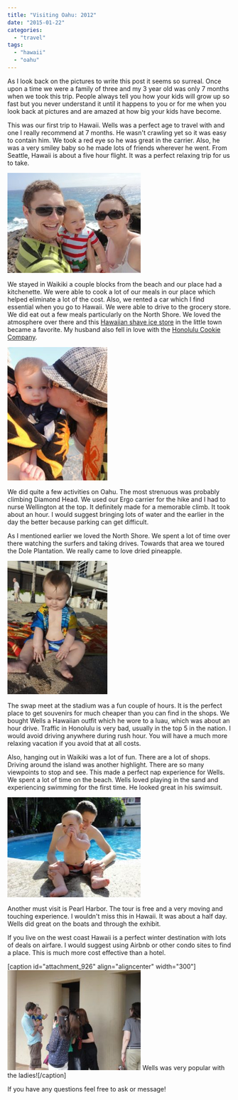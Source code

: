 ```yaml
---
title: "Visiting Oahu: 2012"
date: "2015-01-22"
categories: 
  - "travel"
tags: 
  - "hawaii"
  - "oahu"
---
```


As I look back on the pictures to write this post it seems so surreal. Once upon a time we were a family of three and my 3 year old was only 7 months when we took this trip. People always tell you how your kids will grow up so fast but you never understand it until it happens to you or for me when you look back at pictures and are amazed at how big your kids have become.

This was our first trip to Hawaii. Wells was a perfect age to travel with and one I really recommend at 7 months. He wasn't crawling yet so it was easy to contain him. We took a red eye so he was great in the carrier. Also, he was a very smiley baby so he made lots of friends wherever he went. From Seattle, Hawaii is about a five hour flight. It was a perfect relaxing trip for us to take.

[![429028_931254825904_1688653019_n](images/429028_931254825904_1688653019_n-300x225.jpg)](https://letkidstravel.com/wp-content/uploads/2015/01/429028_931254825904_1688653019_n.jpg)

We stayed in Waikiki a couple blocks from the beach and our place had a kitchenette. We were able to cook a lot of our meals in our place which helped eliminate a lot of the cost. Also, we rented a car which I find essential when you go to Hawaii. We were able to drive to the grocery store. We did eat out a few meals particularly on the North Shore. We loved the atmosphere over there and this [Hawaiian shave ice store](http://matsumotoshaveice.com/) in the little town became a favorite. My husband also fell in love with the [Honolulu Cookie Company](http://www.honolulucookie.com/).

[![417672_931257400744_128511992_n](images/417672_931257400744_128511992_n-225x300.jpg)](https://letkidstravel.com/wp-content/uploads/2015/01/417672_931257400744_128511992_n.jpg)

We did quite a few activities on Oahu. The most strenuous was probably climbing Diamond Head. We used our Ergo carrier for the hike and I had to nurse Wellington at the top. It definitely made for a memorable climb. It took about an hour. I would suggest bringing lots of water and the earlier in the day the better because parking can get difficult.

As I mentioned earlier we loved the North Shore. We spent a lot of time over there watching the surfers and taking drives. Towards that area we toured the Dole Plantation. We really came to love dried pineapple.

[![426365_931255654244_432753468_n](images/426365_931255654244_432753468_n-225x300.jpg)](https://letkidstravel.com/wp-content/uploads/2015/01/426365_931255654244_432753468_n.jpg)

The swap meet at the stadium was a fun couple of hours. It is the perfect place to get souvenirs for much cheaper than you can find in the shops. We bought Wells a Hawaiian outfit which he wore to a luau, which was about an hour drive. Traffic in Honolulu is very bad, usually in the top 5 in the nation. I would avoid driving anywhere during rush hour. You will have a much more relaxing vacation if you avoid that at all costs.

Also, hanging out in Waikiki was a lot of fun. There are a lot of shops. Driving around the island was another highlight. There are so many viewpoints to stop and see. This made a perfect nap experience for Wells. We spent a lot of time on the beach. Wells loved playing in the sand and experiencing swimming for the first time. He looked great in his swimsuit.

[![423824_931256517514_1600739914_n](images/423824_931256517514_1600739914_n-300x225.jpg)](https://letkidstravel.com/wp-content/uploads/2015/01/423824_931256517514_1600739914_n.jpg)

Another must visit is Pearl Harbor. The tour is free and a very moving and touching experience. I wouldn't miss this in Hawaii. It was about a half day. Wells did great on the boats and through the exhibit.

If you live on the west coast Hawaii is a perfect winter destination with lots of deals on airfare. I would suggest using Airbnb or other condo sites to find a place. This is much more cost effective than a hotel.

\[caption id="attachment\_926" align="aligncenter" width="300"\][![Wells was very popular with the ladies! ](images/417112_931254341874_870460647_n-300x225.jpg)](https://letkidstravel.com/wp-content/uploads/2015/01/417112_931254341874_870460647_n.jpg) Wells was very popular with the ladies!\[/caption\]

If you have any questions feel free to ask or message!
